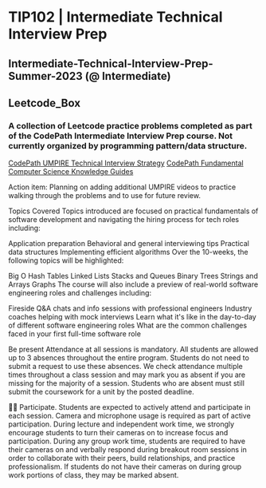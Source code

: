 # TIP102 | Intermediate Technical Interview Prep

## Intermediate-Technical-Interview-Prep-Summer-2023 (@ Intermediate)
## Leetcode_Box

### A collection of Leetcode practice problems completed as part of the CodePath Intermediate Interview Prep course. Not currently organized by programming pattern/data structure. 

[CodePath UMPIRE Technical Interview Strategy](https://guides.codepath.org/compsci/UMPIRE-Interview-Strategy)
[CodePath Fundamental Computer Science Knowledge Guides](https://guides.codepath.org/compsci/)

Action item: Planning on adding additional UMPIRE videos to practice walking through the problems 
and to use for future review. 


Topics Covered
Topics introduced are focused on practical fundamentals of software development and navigating the hiring process for tech roles including:

Application preparation
Behavioral and general interviewing tips
Practical data structures
Implementing efficient algorithms
Over the 10-weeks, the following topics will be highlighted:

Big O
Hash Tables
Linked Lists
Stacks and Queues
Binary Trees
Strings and Arrays
Graphs
The course will also include a preview of real-world software engineering roles and challenges including:

Fireside Q&A chats and info sessions with professional engineers
Industry coaches helping with mock interviews
Learn what it's like in the day-to-day of different software engineering roles
What are the common challenges faced in your first full-time software role



Be present
Attendance at all sessions is mandatory.
All students are allowed up to 3 absences throughout the entire program. Students do not need to submit a request to use these absences.
We check attendance multiple times throughout a class session and may mark you as absent if you are missing for the majority of a session.
Students who are absent must still submit the coursework for a unit by the posted deadline.

🙋‍♂️ Participate.
Students are expected to actively attend and participate in each session.
Camera and microphone usage is required as part of active participation.
During lecture and independent work time, we strongly encourage students to turn their cameras on to increase focus and participation.
During any group work time, students are required to have their cameras on and verbally respond during breakout room sessions in order to collaborate with their peers, build relationships, and practice professionalism. If students do not have their cameras on during group work portions of class, they may be marked absent.